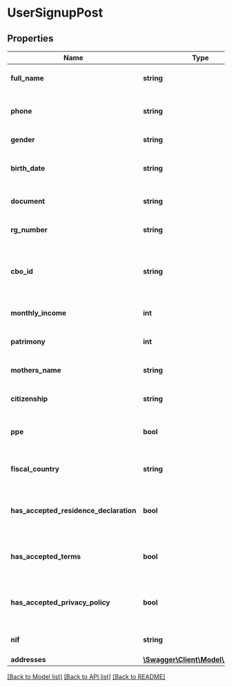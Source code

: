 # UserSignupPost

## Properties
Name | Type | Description | Notes
------------ | ------------- | ------------- | -------------
**full_name** | **string** | Nome completo do usuario | [optional] 
**phone** | **string** | Telefone do usuario (DDI + DDI + NUMERO) | [optional] 
**gender** | **string** | Genero do usuario | [optional] 
**birth_date** | **string** | Timestamp da data de nascimento do usuario | [optional] 
**document** | **string** | Numero do documento do usuario | [optional] 
**rg_number** | **string** | Numero do RG do usuario | [optional] 
**cbo_id** | **string** | Numero da Classificacao Brasileira de Ocupacoes (cbo) do usuario | [optional] 
**monthly_income** | **int** | Renda mensal do usuario | [optional] 
**patrimony** | **int** | Valor do patrimonio do usuario | [optional] 
**mothers_name** | **string** | Nome completo da mae | [optional] 
**citizenship** | **string** | Sigla da nacionalidade (BRA, EST) | [optional] 
**ppe** | **bool** | Indica se a pessoa e politicamente exposta | [optional] 
**fiscal_country** | **string** | Sigla do pais de domicilio fiscal (BRA, ITA, USA) | [optional] 
**has_accepted_residence_declaration** | **bool** | Indica se a pessoa aceitou os termos de servico | [optional] 
**has_accepted_terms** | **bool** | Indica se a pessoa aceitou os termos de servico | [optional] 
**has_accepted_privacy_policy** | **bool** | Indica se a pessoa aceitou as politicas de privacidade | [optional] 
**nif** | **string** | Numero de identificacao fiscal | [optional] 
**addresses** | [**\Swagger\Client\Model\Address[]**](Address.md) |  | [optional] 

[[Back to Model list]](../../README.md#documentation-for-models) [[Back to API list]](../../README.md#documentation-for-api-endpoints) [[Back to README]](../../README.md)

